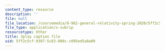 ```yaml
---
content_type: resource
description: ''
file: null
file_location: /coursemedia/8-962-general-relativity-spring-2020/5ff2c5cf93975c83808cc095ed5a8a09_9lIgAPvppk0.vtt
file_type: application/x-subrip
resourcetype: Other
title: 3play caption file
uid: 5ff2c5cf-9397-5c83-808c-c095ed5a8a09
---
```

